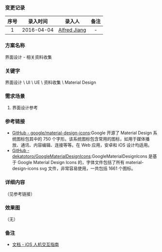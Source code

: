 ### 变更记录

| 序号 | 录入时间 | 录入人 | 备注 |
|:--------:|:--------:|:--------:|:--------:|
| 1 | 2016-04-04 | [Alfred Jiang](https://github.com/viktyz) | - |

### 方案名称

界面设计 - 相关资料收集

### 关键字

界面设计 \ UI \ UE \ 资料收集 \ Material Design

### 需求场景

1. 界面设计参考

### 参考链接

* [GitHub - google/material-design-icons](https://github.com/google/material-design-icons):Google 开源了 Material Design 系统图标包其中的 750 个字形。该系统图标包含常用的图标，如用于媒体播放、通讯、内容编辑、连接等等。在 Web 应用，安卓和 iOS 设计均适用。
* [GitHub - dekatotoro/GoogleMaterialDesignIcons](https://github.com/dekatotoro/GoogleMaterialDesignIcons):GoogleMaterialDesignIcons 是基于 Google Material Design Icons 的，字体文件包括了所有 material-design-icons svg 文件，非常容易使用，一共包括 1661 个图标。

### 详细内容
（见参考链接）

### 效果图
（无）

### 备注

* [文档 - iOS 人机交互指南](Note_00178_20160510.md)
